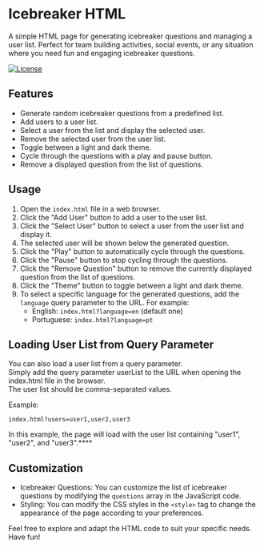 # Icebreaker HTML

A simple HTML page for generating icebreaker questions and managing a user list. Perfect for team building activities, social events, or any situation where you need fun and engaging icebreaker questions.

[![License](https://img.shields.io/badge/license-MIT-blue.svg)](https://opensource.org/licenses/MIT)

## Features

- Generate random icebreaker questions from a predefined list.
- Add users to a user list.
- Select a user from the list and display the selected user.
- Remove the selected user from the user list.
- Toggle between a light and dark theme.
- Cycle through the questions with a play and pause button.
- Remove a displayed question from the list of questions.
 
## Usage

1. Open the `index.html` file in a web browser.
2. Click the "Add User" button to add a user to the user list.
3. Click the "Select User" button to select a user from the user list and display it.
4. The selected user will be shown below the generated question.
5. Click the "Play" button to automatically cycle through the questions.
6. Click the "Pause" button to stop cycling through the questions.
7. Click the "Remove Question" button to remove the currently displayed question from the list of questions.
8. Click the "Theme" button to toggle between a light and dark theme.
9. To select a specific language for the generated questions, add the `language` query parameter to the URL. For example:
   - English: `index.html?language=en` (default one)
   - Portuguese: `index.html?language=pt`

## Loading User List from Query Parameter
You can also load a user list from a query parameter.  
Simply add the query parameter userList to the URL when opening the index.html file in the browser.  
The user list should be comma-separated values.

Example:
```
index.html?users=user1,user2,user3
```
In this example, the page will load with the user list containing "user1", "user2", and "user3".****

## Customization

- Icebreaker Questions: You can customize the list of icebreaker questions by modifying the `questions` array in the JavaScript code.
- Styling: You can modify the CSS styles in the `<style>` tag to change the appearance of the page according to your preferences.

Feel free to explore and adapt the HTML code to suit your specific needs. Have fun!

